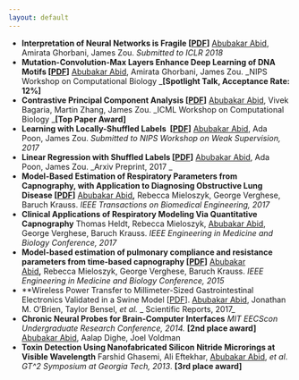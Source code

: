 ```yaml
---
layout: default
---
```


  * **Interpretation of Neural Networks is Fragile [[PDF](https://openreview.net/pdf?id=H1xJjlbAZ)]**
  <span style="text-decoration: underline;">Abubakar Abid</span>, Amirata Ghorbani, James Zou. _Submitted to ICLR 2018_
  * **Mutation-Convolution-Max Layers Enhance Deep Learning of DNA Motifs [[PDF](http://a12d.com/wp-content/uploads/2016/01/Mutation_Convolution_NIPS_Workshop-15.pdf)]** <span style="text-decoration: underline;">Abubakar Abid</span>, Amirata Ghorbani, James Zou. _NIPS Workshop on Computational Biology _**[Spotlight Talk, Acceptance Rate: 12%]**
  * **Contrastive Principal Component Analysis [[PDF](https://arxiv.org/pdf/1709.06716.pdf)]** <span style="text-decoration: underline;">Abubakar Abid</span>, Vivek Bagaria, Martin Zhang, James Zou. _ICML Workshop on Computational Biology _**[Top Paper Award]**
  * **Learning with Locally-Shuffled Labels  [[PDF](http://a12d.com/wp-content/uploads/2016/01/shuffled_regression_nips_weak_workshop-6.pdf)]** <span style="text-decoration: underline;">Abubakar Abid</span>, Ada Poon, James Zou. _Submitted to NIPS Workshop on Weak Supervision, 2017_
  * **Linear Regression with Shuffled Labels [[PDF](https://arxiv.org/pdf/1705.01342.pdf)]** <span style="text-decoration: underline;">Abubakar Abid</span>, Ada Poon, James Zou. _Arxiv Preprint, 2017 _
  * **Model-Based Estimation of Respiratory Parameters from Capnography, with Application to Diagnosing Obstructive Lung Disease [[PDF](http://a12d.com/wp-content/uploads/2016/01/07915749.pdf)]** <span style="text-decoration: underline;">Abubakar Abid</span><b>,</b> Rebecca Mieloszyk, George Verghese, Baruch Krauss. _IEEE Transactions on Biomedical Engineering, 2017_
  * **Clinical Applications of Respiratory Modeling Via Quantitative Capnography** Thomas Heldt, Rebecca Mieloszyk, <span style="text-decoration: underline;">Abubakar Abid</span>, George Verghese, Baruch Krauss. _IEEE Engineering in Medicine and Biology Conference, 2017_
  * **Model-based estimation of pulmonary compliance and resistance parameters from time-based capnography [[PDF](http://a12d.com/wp-content/uploads/2016/01/07318701.pdf)]** <span style="text-decoration: underline;">Abubakar Abid</span><b>,</b> Rebecca Mieloszyk, George Verghese, Baruch Krauss. _IEEE Engineering in Medicine and Biology Conference, 2015_
  * **Wireless Power Transfer to Millimeter-Sized Gastrointestinal Electronics Validated in a Swine Model [[PDF](http://a12d.com/wp-content/uploads/2016/01/srep46745.pdf)]. <span style="text-decoration: underline;">Abubakar Abid</span>, Jonathan M. O’Brien, Taylor Bensel, _et al._ _ Scientific Reports, 2017_
  * **Chronic Neural Probes for Brain-Computer Interfaces** _MIT EECScon Undergraduate Research Conference, 2014._ **[2nd place award]** <span style="text-decoration: underline;">Abubakar Abid</span>, Aalap Dighe, Joel Voldman
  * **Toxin Detection Using Nanofabricated Silicon Nitride Microrings at Visible Wavelength** Farshid Ghasemi, Ali Eftekhar, <span style="text-decoration: underline;">Abubakar Abid</span>, _et al_. _GT^2 Symposium at Georgia Tech, 2013_. **[3rd place award]**
